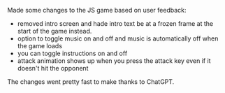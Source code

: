 Made some changes to the JS game based on user feedback: 
- removed intro screen and hade intro text be at a frozen frame at the start of the game instead. 
- option to toggle music on and off and music is automatically off when the game loads
- you can toggle instructions on and off
- attack animation shows up when you press the attack key even if it doesn't hit the opponent

The changes went pretty fast to make thanks to ChatGPT.